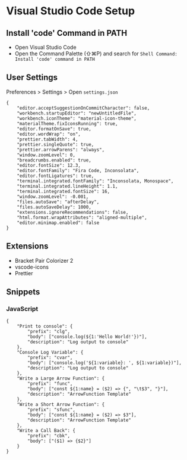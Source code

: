 # Visual Studio Code Setup
## Install 'code' Command in PATH
- Open Visual Studio Code
- Open the Command Palette (⇧⌘P) and search for `Shell Command: Install 'code' command in PATH`

## User Settings
Preferences > Settings > Open `settings.json`
```
{
    "editor.acceptSuggestionOnCommitCharacter": false,
    "workbench.startupEditor": "newUntitledFile",
    "workbench.iconTheme": "material-icon-theme",
    "materialTheme.fixIconsRunning": true,
    "editor.formatOnSave": true,
    "editor.wordWrap": "on",
    "prettier.tabWidth": 4,
    "prettier.singleQuote": true,
    "prettier.arrowParens": "always",
    "window.zoomLevel": 0,
    "breadcrumbs.enabled": true,
    "editor.fontSize": 12.3,
    "editor.fontFamily": "Fira Code, Inconsolata",
    "editor.fontLigatures": true,
    "terminal.integrated.fontFamily": "Inconsolata, Monospace",
    "terminal.integrated.lineHeight": 1.1,
    "terminal.integrated.fontSize": 16,
    "window.zoomLevel": -0.001,
    "files.autoSave": "afterDelay",
    "files.autoSaveDelay": 1000,
    "extensions.ignoreRecommendations": false,
    "html.format.wrapAttributes": "aligned-multiple",
    "editor.minimap.enabled": false
}
```

## Extensions
- Bracket Pair Colorizer 2
- vscode-icons
- Prettier

## Snippets
### JavaScript
```
{
    "Print to console": {
        "prefix": "clg",
        "body": ["console.log(${1:'Hello World!'})"],
        "description": "Log output to console"
    },
    "Console Log Variable": {
        "prefix": "cvar",
        "body": ["console.log('${1:variable}: ', ${1:variable})"],
        "description": "Log output to console"
    },
    "Write a Large Arrow Function": {
        "prefix": "func",
        "body": ["const ${1:name} = ($2) => {", "\t$3", "}"],
        "description": "ArrowFunction Template"
    },
    "Write a Short Arrow Function": {
        "prefix": "sfunc",
        "body": ["const ${1:name} = ($2) => $3"],
        "description": "ArrowFunction Template"
    },
    "Write a Call Back": {
        "prefix": "cbk",
        "body": ["($1) => {$2}"]
    }
}
```